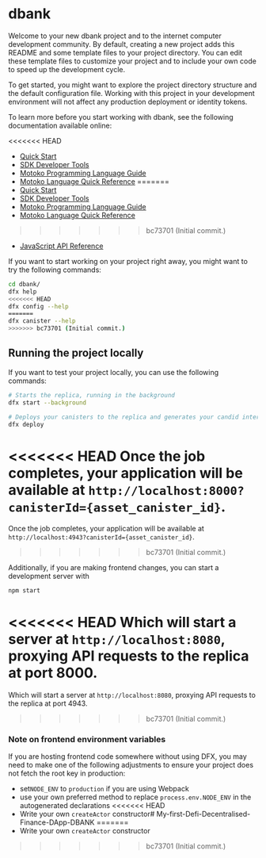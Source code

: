 # dbank

Welcome to your new dbank project and to the internet computer development community. By default, creating a new project adds this README and some template files to your project directory. You can edit these template files to customize your project and to include your own code to speed up the development cycle.

To get started, you might want to explore the project directory structure and the default configuration file. Working with this project in your development environment will not affect any production deployment or identity tokens.

To learn more before you start working with dbank, see the following documentation available online:

<<<<<<< HEAD
- [Quick Start](https://sdk.dfinity.org/docs/quickstart/quickstart-intro.html)
- [SDK Developer Tools](https://sdk.dfinity.org/docs/developers-guide/sdk-guide.html)
- [Motoko Programming Language Guide](https://sdk.dfinity.org/docs/language-guide/motoko.html)
- [Motoko Language Quick Reference](https://sdk.dfinity.org/docs/language-guide/language-manual.html)
=======
- [Quick Start](https://internetcomputer.org/docs/current/developer-docs/quickstart/hello10mins)
- [SDK Developer Tools](https://internetcomputer.org/docs/current/developer-docs/build/install-upgrade-remove)
- [Motoko Programming Language Guide](https://internetcomputer.org/docs/current/developer-docs/build/cdks/motoko-dfinity/motoko/)
- [Motoko Language Quick Reference](https://internetcomputer.org/docs/current/references/motoko-ref/)
>>>>>>> bc73701 (Initial commit.)
- [JavaScript API Reference](https://erxue-5aaaa-aaaab-qaagq-cai.raw.ic0.app)

If you want to start working on your project right away, you might want to try the following commands:

```bash
cd dbank/
dfx help
<<<<<<< HEAD
dfx config --help
=======
dfx canister --help
>>>>>>> bc73701 (Initial commit.)
```

## Running the project locally

If you want to test your project locally, you can use the following commands:

```bash
# Starts the replica, running in the background
dfx start --background

# Deploys your canisters to the replica and generates your candid interface
dfx deploy
```

<<<<<<< HEAD
Once the job completes, your application will be available at `http://localhost:8000?canisterId={asset_canister_id}`.
=======
Once the job completes, your application will be available at `http://localhost:4943?canisterId={asset_canister_id}`.
>>>>>>> bc73701 (Initial commit.)

Additionally, if you are making frontend changes, you can start a development server with

```bash
npm start
```

<<<<<<< HEAD
Which will start a server at `http://localhost:8080`, proxying API requests to the replica at port 8000.
=======
Which will start a server at `http://localhost:8080`, proxying API requests to the replica at port 4943.
>>>>>>> bc73701 (Initial commit.)

### Note on frontend environment variables

If you are hosting frontend code somewhere without using DFX, you may need to make one of the following adjustments to ensure your project does not fetch the root key in production:

- set`NODE_ENV` to `production` if you are using Webpack
- use your own preferred method to replace `process.env.NODE_ENV` in the autogenerated declarations
<<<<<<< HEAD
- Write your own `createActor` constructor# My-first-Defi-Decentralised-Finance-DApp-DBANK
=======
- Write your own `createActor` constructor
>>>>>>> bc73701 (Initial commit.)
